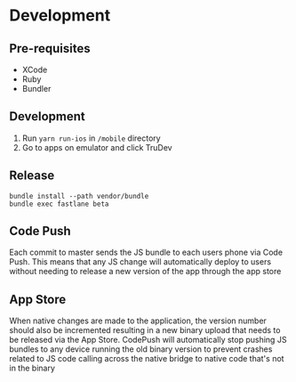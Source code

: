 # Development

## Pre-requisites
- XCode
- Ruby
- Bundler

## Development

1. Run `yarn run-ios` in `/mobile` directory
2. Go to apps on emulator and click TruDev

## Release

```
bundle install --path vendor/bundle
bundle exec fastlane beta
```

## Code Push

Each commit to master sends the JS bundle to each users phone via Code Push. This means that any JS change will automatically
deploy to users without needing to release a new version of the app through the app store

## App Store

When native changes are made to the application, the version number should also be incremented resulting in a new binary upload
that needs to be released via the App Store. CodePush will automatically stop pushing JS bundles to any device running the old
binary version to prevent crashes related to JS code calling across the native bridge to native code that's not in the binary
